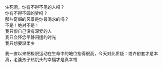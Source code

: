 <p class="has-line-data" data-line-start="2" data-line-end="9">生死间，你有不得不见的人吗？<br>
你有不得不圆的梦吗？<br>
那些奇崛的风景是你最渴求的吗？<br>
不是！绝对不是！<br>
我只恨自己没有深爱的人<br>
我只会怀念平静闲适的时光<br>
我只想要温柔乡</p>
<p class="has-line-data" data-line-start="10" data-line-end="11">我一直以来把极限运动在生命中的地位抬得很高，今天对此质疑：或许俗套才是本真，老婆孩子热炕头的幸福才是真幸福</p>

